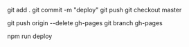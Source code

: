 git add .
git commit -m "deploy"
git push
git checkout master

git push origin --delete gh-pages
git branch gh-pages

npm run deploy